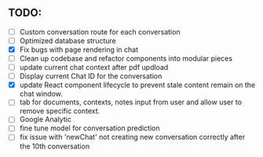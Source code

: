 
## TODO:
- [ ] Custom conversation route for each conversation
- [ ] Optimized database structure
- [x] Fix bugs with page rendering in chat
- [ ] Clean up codebase and refactor components into modular pieces
- [ ] update current chat context after pdf updload
- [ ] Display current Chat ID for the conversation
- [x] update React component lifecycle to prevent stale content remain on the chat window.
- [ ] tab for documents, contexts, notes input from user and allow user to remove specific context.
- [ ] Google Analytic
- [ ] fine tune model for conversation prediction
- [ ] fix issue with 'newChat' not creating new conversation correctly after the 10th conversation